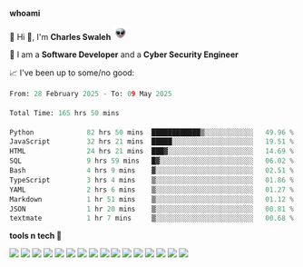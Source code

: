 **whoami**

🤪 Hi 👋, I'm **Charles Swaleh** <img src="alien.gif" height="25px">

🤖 I am a **Software Developer** and a **Cyber Security Engineer**

📈 I've been up to some/no good:

<!--START_SECTION:waka-->

```python
From: 28 February 2025 - To: 09 May 2025

Total Time: 165 hrs 50 mins

Python             82 hrs 50 mins  ████████████▒░░░░░░░░░░░░   49.96 %
JavaScript         32 hrs 21 mins  █████░░░░░░░░░░░░░░░░░░░░   19.51 %
HTML               24 hrs 21 mins  ███▓░░░░░░░░░░░░░░░░░░░░░   14.69 %
SQL                9 hrs 59 mins   █▓░░░░░░░░░░░░░░░░░░░░░░░   06.02 %
Bash               4 hrs 9 mins    ▓░░░░░░░░░░░░░░░░░░░░░░░░   02.51 %
TypeScript         3 hrs 4 mins    ▒░░░░░░░░░░░░░░░░░░░░░░░░   01.86 %
YAML               2 hrs 6 mins    ▒░░░░░░░░░░░░░░░░░░░░░░░░   01.27 %
Markdown           1 hr 51 mins    ▒░░░░░░░░░░░░░░░░░░░░░░░░   01.12 %
JSON               1 hr 20 mins    ▒░░░░░░░░░░░░░░░░░░░░░░░░   00.81 %
textmate           1 hr 7 mins     ▒░░░░░░░░░░░░░░░░░░░░░░░░   00.68 %
```

<!--END_SECTION:waka-->


**tools n tech 🔭**

![](https://img.shields.io/badge/OS-Linux-informational?style=flat&logo=linux&logoColor=white&color=800020)
![](https://img.shields.io/badge/Code-JavaScript-informational?style=flat&logo=javascript&logoColor=white&color=800020)
![](https://img.shields.io/badge/Code-Python-informational?style=flat&logo=python&logoColor=white&color=800020)
![](https://img.shields.io/badge/Code-C-informational?style=flat&logo=c&logoColor=white&color=800020)
![](https://img.shields.io/badge/Code-Ruby-informational?style=flat&logo=ruby&logoColor=white&color=800020)
![](https://img.shields.io/badge/Code-Go-informational?style=flat&logo=go&logoColor=white&color=800020)
![](https://img.shields.io/badge/Framework-React-informational?style=flat&logo=react&logoColor=white&color=800020)
![](https://img.shields.io/badge/Framework-Django-informational?style=flat&logo=django&logoColor=white&color=800020)
![](https://img.shields.io/badge/Framework-Flask-informational?style=flat&logo=flask&logoColor=white&color=800020)
![](https://img.shields.io/badge/Framework-Rails-informational?style=flat&logo=Ruby&logoColor=white&color=800020)
![](https://img.shields.io/badge/Shell-Bash-informational?style=flat&logo=gnu-bash&logoColor=white&color=800020)
![](https://img.shields.io/badge/DB-PostgreSQL-informational?style=flat&logo=postgresql&logoColor=white&color=800020)
![](https://img.shields.io/badge/DB-MySQL-informational?style=flat&logo=mysql&logoColor=white&color=800020)
![](https://img.shields.io/badge/CI/CD-Docker-informational?style=flat&logo=docker&logoColor=white&color=800020)
![](https://img.shields.io/badge/CI/CD-Kubernetes-informational?style=flat&logo=kubernetes&logoColor=white&color=800020)
![](https://img.shields.io/badge/CI/CD-Jenkins-informational?style=flat&logo=jenkins&logoColor=white&color=800020)

<!-- **stats 🔭**

[![Charles's GitHub stats](https://github-readme-stats.vercel.app/api?username=mashm3ll0w&count_private=true&show_icons=true&theme=maroongold&include_all_commits=true)](https://github.com/anuraghazra/github-readme-stats)             [![Top Langs](https://github-readme-stats.vercel.app/api/top-langs/?username=mashm3ll0w&layout=compact&theme=maroongold&langs_count=6)](https://github.com/anuraghazra/github-readme-stats) -->
